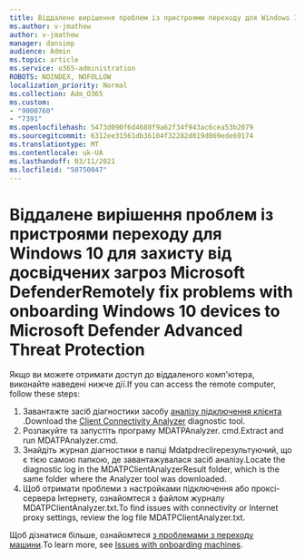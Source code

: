 ```yaml
---
title: Віддалене вирішення проблем із пристроями переходу для Windows 10 для захисту від досвідчених загроз Microsoft Defender
ms.author: v-jmathew
author: v-jmathew
manager: dansimp
audience: Admin
ms.topic: article
ms.service: o365-administration
ROBOTS: NOINDEX, NOFOLLOW
localization_priority: Normal
ms.collection: Adm_O365
ms.custom:
- "9000760"
- "7391"
ms.openlocfilehash: 5473d090f6d4680f9a62f34f943ac6cea53b2079
ms.sourcegitcommit: 6312ee31561db36104f32282d019d069ede69174
ms.translationtype: MT
ms.contentlocale: uk-UA
ms.lasthandoff: 03/11/2021
ms.locfileid: "50750047"
---
```

# <a name="remotely-fix-problems-with-onboarding-windows-10-devices-to-microsoft-defender-advanced-threat-protection"></a><span data-ttu-id="3dc61-102">Віддалене вирішення проблем із пристроями переходу для Windows 10 для захисту від досвідчених загроз Microsoft Defender</span><span class="sxs-lookup"><span data-stu-id="3dc61-102">Remotely fix problems with onboarding Windows 10 devices to Microsoft Defender Advanced Threat Protection</span></span>

<span data-ttu-id="3dc61-103">Якщо ви можете отримати доступ до віддаленого комп'ютера, виконайте наведені нижче дії.</span><span class="sxs-lookup"><span data-stu-id="3dc61-103">If you can access the remote computer, follow these steps:</span></span>

1. <span data-ttu-id="3dc61-104">Завантажте засіб діагностики засобу [аналізу підключення клієнта](https://go.microsoft.com/fwlink/?linkid=2143466) .</span><span class="sxs-lookup"><span data-stu-id="3dc61-104">Download the [Client Connectivity Analyzer](https://go.microsoft.com/fwlink/?linkid=2143466) diagnostic tool.</span></span>
2. <span data-ttu-id="3dc61-105">Розпакуйте та запустіть програму MDATPAnalyzer. cmd.</span><span class="sxs-lookup"><span data-stu-id="3dc61-105">Extract and run MDATPAnalyzer.cmd.</span></span>
3. <span data-ttu-id="3dc61-106">Знайдіть журнал діагностики в папці Mdatpdreclireрезультуючий, що є тією самою папкою, де завантажувалася засіб аналізу.</span><span class="sxs-lookup"><span data-stu-id="3dc61-106">Locate the diagnostic log in the MDATPClientAnalyzerResult folder, which is the same folder where the Analyzer tool was downloaded.</span></span>
4. <span data-ttu-id="3dc61-107">Щоб отримати проблеми з настройками підключення або проксі-сервера Інтернету, ознайомтеся з файлом журналу MDATPClientAnalyzer.txt.</span><span class="sxs-lookup"><span data-stu-id="3dc61-107">To find issues with connectivity or Internet proxy settings, review the log file MDATPClientAnalyzer.txt.</span></span>

<span data-ttu-id="3dc61-108">Щоб дізнатися більше, ознайомтеся [з проблемами з переходу машини](https://go.microsoft.com/fwlink/?linkid=2143634).</span><span class="sxs-lookup"><span data-stu-id="3dc61-108">To learn more, see [Issues with onboarding machines](https://go.microsoft.com/fwlink/?linkid=2143634).</span></span>
